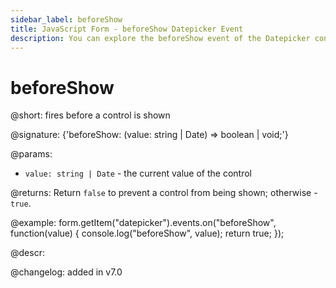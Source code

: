 ```yaml
---
sidebar_label: beforeShow
title: JavaScript Form - beforeShow Datepicker Event 
description: You can explore the beforeShow event of the Datepicker control of Form in the documentation of the DHTMLX JavaScript UI library. Browse developer guides and API reference, try out code examples and live demos, and download a free 30-day evaluation version of DHTMLX Suite 7.
---
```


# beforeShow

@short: fires before a control is shown

@signature: {'beforeShow: (value: string | Date) => boolean | void;'} 

@params:
- `value: string | Date` - the current value of the control

@returns:
Return `false` to prevent a control from being shown; otherwise - `true`.

@example:
form.getItem("datepicker").events.on("beforeShow", function(value) {
    console.log("beforeShow", value);
    return true;
});

@descr:

@changelog: added in v7.0
